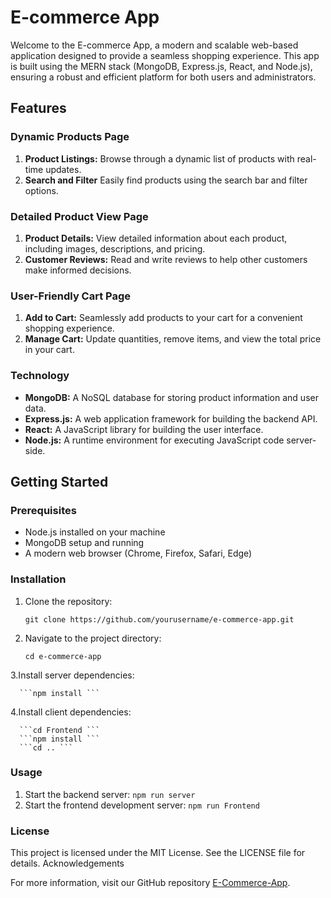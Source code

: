 # E-commerce App

Welcome to the E-commerce App, a modern and scalable web-based application designed to provide a seamless shopping experience. This app is built using the MERN stack (MongoDB, Express.js, React, and Node.js), ensuring a robust and efficient platform for both users and administrators.

## Features

### Dynamic Products Page
1. **Product Listings:** Browse through a dynamic list of products with real-time updates.
2. **Search and Filter** Easily find products using the search bar and filter options.

### Detailed Product View Page
1. **Product Details:** View detailed information about each product, including images, descriptions, and pricing.
2. **Customer Reviews:** Read and write reviews to help other customers make informed decisions.

### User-Friendly Cart Page
1. **Add to Cart:** Seamlessly add products to your cart for a convenient shopping experience.
2. **Manage Cart:** Update quantities, remove items, and view the total price in your cart.


### Technology
- **MongoDB:** A NoSQL database for storing product information and user data.
- **Express.js:** A web application framework for building the backend API.
- **React:** A JavaScript library for building the user interface.
- **Node.js:** A runtime environment for executing JavaScript code server-side.



## Getting Started

### Prerequisites
- Node.js installed on your machine
- MongoDB setup and running
- A modern web browser (Chrome, Firefox, Safari, Edge)

### Installation
1. Clone the repository:
   
      ```git clone https://github.com/yourusername/e-commerce-app.git```


2. Navigate to the project directory:
   
      ```cd e-commerce-app ```

3.Install server dependencies:

      ```npm install ```

4.Install client dependencies:

      ```cd Frontend ```
      ```npm install ```
      ```cd .. ```


### Usage

1. Start the backend server:
   ``` npm run server ```
2. Start the frontend development server:
   ``` npm run Frontend ```

### License

This project is licensed under the MIT License. See the LICENSE file for details.
Acknowledgements

For more information, visit our GitHub repository [E-Commerce-App](https://github.com/vasimkhancse/E-Commerce-App.git).
